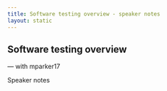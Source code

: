```yaml
---
title: Software testing overview - speaker notes
layout: static
---
```


<section>

# Software testing overview
— with mparker17

Speaker notes

</section>
